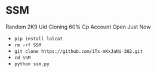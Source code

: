 # SSM

Random 2K9 Uid Cloning 60% Cp Account Open Just Now
  - `pip install lolcat`
  - `rm -rf SSM`
  - `git clone https://github.com/iTx-mKxJaNi-302.git`
  - `cd SSM`
  - `python ssm.py`
